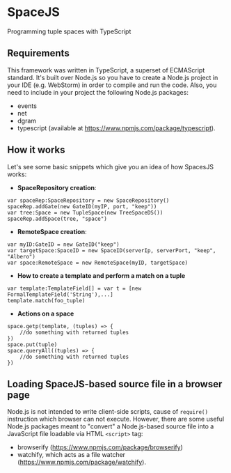 # SpaceJS
Programming tuple spaces with TypeScript

## Requirements
This framework was written in TypeScript, a superset of ECMAScript standard. It's built over Node.js so you have to create a Node.js project in your IDE (e.g. WebStorm) in order to compile and run the code. Also, you need to include in your project the following Node.js packages:
* events
* net
* dgram
* typescript (available at https://www.npmjs.com/package/typescript).

## How it works
Let's see some basic snippets which give you an idea of how SpacesJS works:
* **SpaceRepository creation**: 
```
var spaceRep:SpaceRepository = new SpaceRepository()
spaceRep.addGate(new GateID(myIP, port, "keep"))
var tree:Space = new TupleSpace(new TreeSpaceDS())
spaceRep.addSpace(tree, "space")
```
* **RemoteSpace creation**:
```
var myID:GateID = new GateID("keep")
var targetSpace:SpaceID = new SpaceID(serverIp, serverPort, "keep", "Albero")
var space:RemoteSpace = new RemoteSpace(myID, targetSpace)
```
* **How to create a template and perform a match on a tuple**
```
var template:TemplateField[] = var t = [new FormalTemplateField('String'),...]
template.match(foo_tuple)
```

* **Actions on a space**
```
space.getp(template, (tuples) => {
    //do something with returned tuples
})
space.put(tuple)
space.queryAll((tuples) => {
    //do something with returned tuples
})
```

## Loading SpaceJS-based source file in a browser page
Node.js is not intended to write client-side scripts, cause of `require()` instruction which browser can not execute. However, there are some useful Node.js packages meant to "convert" a Node.js-based source file into a JavaScript file loadable via HTML `<script>` tag:
* browserify (https://www.npmjs.com/package/browserify)
* watchify, which acts as a file watcher (https://www.npmjs.com/package/watchify).


